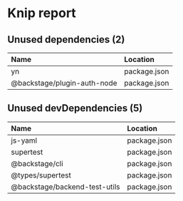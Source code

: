 # Knip report

## Unused dependencies (2)

| Name                        | Location     |
|:----------------------------|:-------------|
| yn                          | package.json |
| @backstage/plugin-auth-node | package.json |

## Unused devDependencies (5)

| Name                          | Location     |
|:------------------------------|:-------------|
| js-yaml                       | package.json |
| supertest                     | package.json |
| @backstage/cli                | package.json |
| @types/supertest              | package.json |
| @backstage/backend-test-utils | package.json |

